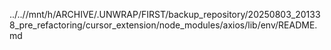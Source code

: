 ../..//mnt/h/ARCHIVE/.UNWRAP/FIRST/backup_repository/20250803_201338_pre_refactoring/cursor_extension/node_modules/axios/lib/env/README.md